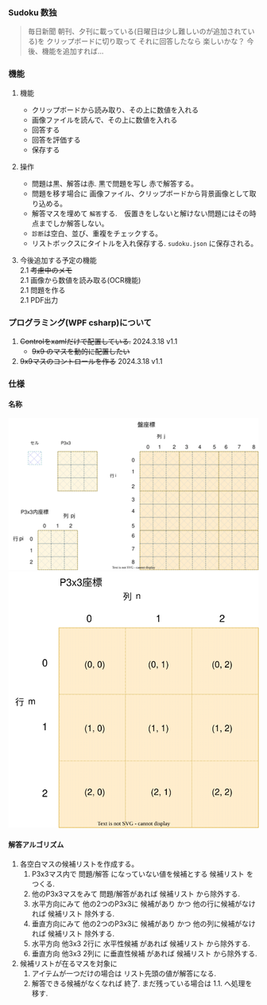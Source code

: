 ### Sudoku 数独
 > 毎日新聞 朝刊、夕刊に載っている(日曜日は少し難しいのが追加されている)を
 > クリップボードに切り取って それに回答したなら 楽しいかな？
 > 今後、機能を追加すれば...

### 機能
 1. 機能  
    - クリップボードから読み取り、その上に数値を入れる
    - 画像ファイルを読んで、その上に数値を入れる
    - 回答する
    - 回答を評価する
    - 保存する
 1. 操作  
    - 問題は黒、解答は赤. 黒で問題を写し 赤で解答する。
    - 問題を移す場合に 画像ファイル、クリップボードから背景画像として取り込める。
    - 解答マスを埋めて `解答`する.　仮置きをしないと解けない問題にはその時点までしか解答しない。
    - `診断`は空白、並び、重複をチェックする。
    - リストボックスにタイトルを入れ保存する. `sudoku.json` に保存される。
    
 2. 今後追加する予定の機能  
    2.1 ~~考慮中のメモ~~  
    2.1 画像から数値を読み取る(OCR機能)  
    2.1 問題を作る  
    2.1 PDF出力  

### プログラミング(WPF csharp)について
 1. ~~Controlをxamlだけで配置している.~~   2024.3.18 v1.1
    - ~~9x9 のマスを動的に配置したい~~
 2. ~~9x9マスのコントロールを作る~~   2024.3.18 v1.1


### 仕様

#### 名称

![](docs/ban.svg)
![](docs/P3x3.svg)

#### 解答アルゴリズム

  1. 各空白マスの候補リストを作成する。  
     1. P3x3マス内で 問題/解答 になっていない値を候補とする 候補リスト をつくる.  
     1. 他のP3x3マスをみて 問題/解答があれば 候補リスト から除外する.
     1. 水平方向にみて 他の2つのP3x3に 候補があり かつ 他の行に候補がなければ 候補リスト 除外する.  
     1. 垂直方向にみて 他の2つのP3x3に 候補があり かつ 他の列に候補がなければ 候補リスト 除外する.  
     1. 水平方向 他3x3 2行に 水平性候補 があれば 候補リスト から除外する.
     1. 垂直方向 他3x3 2列に に垂直性候補 があれば 候補リスト から除外する.
  1. 候補リストが在るマスを対象に  
     1. アイテムが一つだけの場合は リスト先頭の値が解答になる.
     1. 解答できる候補がなくなれば 終了. まだ残っている場合は 1.1. へ処理を移す.

